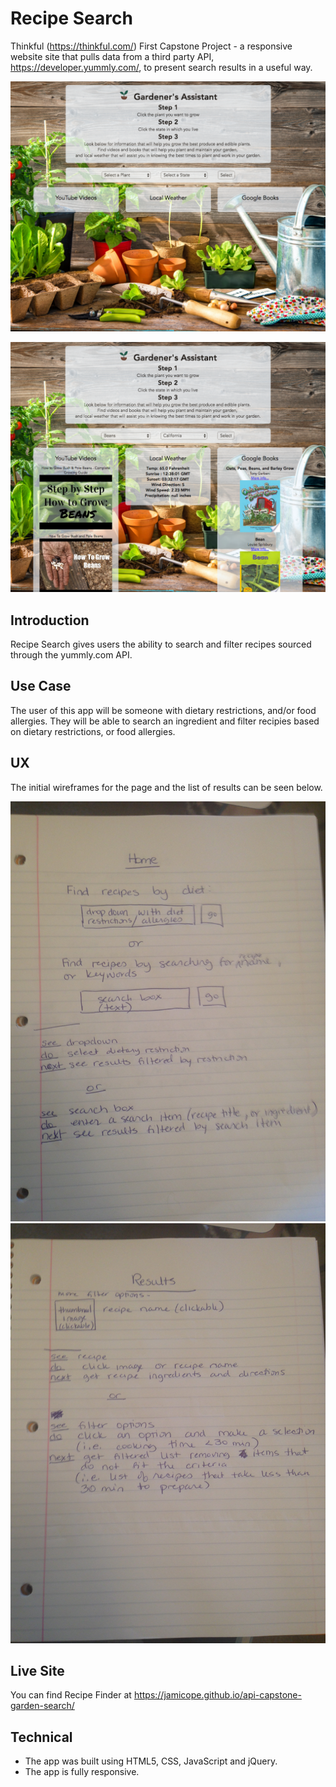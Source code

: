 # Recipe Search
Thinkful (https://thinkful.com/) First Capstone Project - a responsive website site that pulls data from a third party API, https://developer.yummly.com/, to present search results in a useful way.

![Screenshot Home](https://github.com/jamicope/api-capstone-garden-search/blob/master/github-images/gardener-assistant-homepage-no-results.png)

![Screenshot Results](https://github.com/jamicope/api-capstone-garden-search/blob/master/github-images/gardener-assistant-homepage-with-results.png)


## Introduction
Recipe Search gives users the ability to search and filter recipes sourced through the yummly.com API.

## Use Case
The user of this app will be someone with dietary restrictions, and/or food allergies. They will be able to search an ingredient and filter recipies based on dietary restrictions, or food allergies.

## UX
The initial wireframes for the page and the list of results can be seen below.

![Home Page Wire Frame](https://github.com/brandylavoy/api-capstone-recipe/blob/master/api-capstone-recipe-home.JPG)
![Results Wire Frame](https://github.com/brandylavoy/api-capstone-recipe/blob/master/api-capstone-recipe-results.JPG)

## Live Site
You can find Recipe Finder at https://jamicope.github.io/api-capstone-garden-search/


## Technical
* The app was built using HTML5, CSS, JavaScript and jQuery.
* The app is fully responsive.
